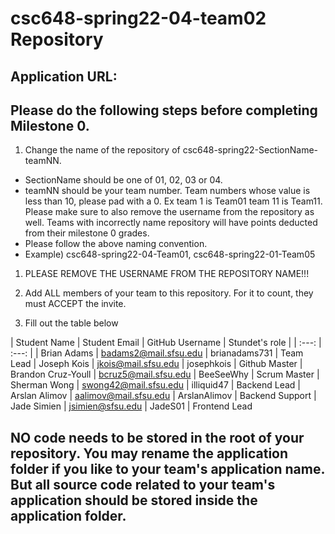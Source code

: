 # csc648-spring22-04-team02 Repository

## Application URL: 


## Please do the following steps before completing Milestone 0.
1. Change the name of the repository of csc648-spring22-SectionName-teamNN. 
 - SectionName should be one of 01, 02, 03 or 04. 
 - teamNN should be your team number. Team numbers whose value is less than 10, please pad with a 0. Ex team 1 is Team01 team 11 is Team11. Please make sure to also remove the username from the repository as well. Teams with incorrectly name repository will have points deducted from their milestone 0 grades.
 - Please follow the above naming convention.
 - Example) csc648-spring22-04-Team01,   csc648-spring22-01-Team05

1. PLEASE REMOVE THE USERNAME FROM THE REPOSITORY NAME!!!

2. Add ALL members of your team to this repository. For it to count, they must ACCEPT the invite.

3. Fill out the table below


| Student Name | Student Email | GitHub Username | Stundet's role 
|                 |     :---:     |     :---:        |
| Brian Adams     | badams2@mail.sfsu.edu            |   brianadams731           |  Team Lead
| Joseph Kois     | jkois@mail.sfsu.edu              |   josephkois              |  Github Master
| Brandon Cruz-Youll     | bcruz5@mail.sfsu.edu      |   BeeSeeWhy               |  Scrum Master
| Sherman Wong    |  swong42@mail.sfsu.edu           |   illiquid47              |  Backend Lead
| Arslan Alimov   | aalimov@mail.sfsu.edu            |   ArslanAlimov            |  Backend Support
| Jade Simien     | jsimien@sfsu.edu                 |     JadeS01               |  Frontend Lead

## NO code needs to be stored in the root of your repository. You may rename the application folder if you like to your team's application name. But all source code related to your team's application should be stored inside the application folder.
